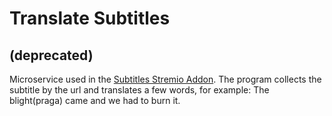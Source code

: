 # Translate Subtitles
## (deprecated)

Microservice used in the [Subtitles Stremio Addon](https://github.com/vmotta8/subtitles-stremio-addon). The program collects the subtitle by the url and translates a few words, for example: The blight(praga) came and we had to burn it.
